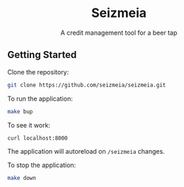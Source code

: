 <h1 align="center">Seizmeia</h1>

<div align="center">
<p>A credit management tool for a beer tap</p>
</div>

## Getting Started

Clone the repository:

```bash
git clone https://github.com/seizmeia/seizmeia.git
```

To run the application:

```bash
make bup
```

To see it work:

```bash
curl localhost:8000
```

The application will autoreload on `/seizmeia` changes.

To stop the application:

```bash
make down
```
